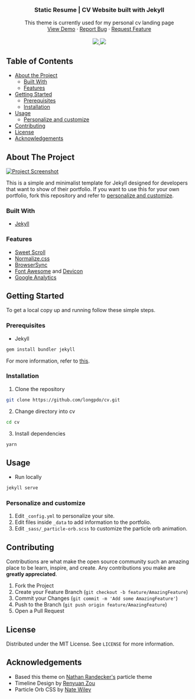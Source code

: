 <!-- MARKDOWN LINKS & IMAGES -->
[product-screenshot]: assets/screenshot.gif

<!-- PROJECT LOGO -->
<br />
<p align="center">
  <!-- <a href="https://github.com/longpdo/cv">
    <img src="images/logo.png" alt="Logo" width="80" height="80">
  </a> -->

  <h3 align="center">Static Resume | CV Website built with Jekyll</h3>

  <p align="center">
    This theme is currently used for my personal cv landing page
    <br />
    <a href="https://longpdo.github.io/cv/">View Demo</a>
    ·
    <a href="https://github.com/longpdo/cv/issues">Report Bug</a>
    ·
    <a href="https://github.com/longpdo/cv/issues">Request Feature</a>
    <br />
    <br />
    <a href="https://github.com/longpdo/cv/issues">
      <img src="https://badgen.net/github/open-issues/longpdo/cv" />
    </a>
    <a href="LICENSE">
      <img src="https://badgen.net/github/license/longpdo/cv" />
    </a>
  </p>
</p>

<!-- TABLE OF CONTENTS -->
## Table of Contents
* [About the Project](#about-the-project)
  * [Built With](#built-with)
  * [Features](#features)
* [Getting Started](#getting-started)
  * [Prerequisites](#prerequisites)
  * [Installation](#installation)
* [Usage](#usage)
  * [Personalize and customize](#personalize-and-customize)
* [Contributing](#contributing)
* [License](#license)
* [Acknowledgements](#acknowledgements)

<!-- ABOUT THE PROJECT -->
## About The Project
[![Project Screenshot][product-screenshot]](https://longpdo.github.io/cv/)

This is a simple and minimalist template for Jekyll designed for developers that want to show of their portfolio. If you want to use this for your own portfolio, fork this repository and refer to [personalize and customize](#personalize-and-customize).

### Built With
* [Jekyll](https://jekyllrb.com/)

### Features
* [Sweet Scroll](https://wadackel.github.io/sweet-scroll/)
* [Normalize.css](https://necolas.github.io/normalize.css/)
* [BrowserSync](https://browsersync.io/)
* [Font Awesome](https://fontawesome.com/) and [Devicon](https://konpa.github.io/devicon/)
* [Google Analytics](https://analytics.google.com/)

<!-- GETTING STARTED -->
## Getting Started
To get a local copy up and running follow these simple steps.

### Prerequisites
* Jekyll
```sh
gem install bundler jekyll
```

For more information, refer to [this](https://jekyllrb.com/docs/installation/).

### Installation
1. Clone the repository
```sh
git clone https://github.com/longpdo/cv.git
```
2. Change directory into cv
```sh
cd cv
```
3. Install dependencies
```sh
yarn
```

<!-- USAGE EXAMPLES -->
## Usage
* Run locally
```sh
jekyll serve
```

### Personalize and customize
1. Edit `_config.yml` to personalize your site.
2. Edit files inside `_data` to add information to the portfolio.
3. Edit `_sass/_particle-orb.scss` to customize the particle orb animation.

<!-- CONTRIBUTING -->
## Contributing
Contributions are what make the open source community such an amazing place to be learn, inspire, and create. Any contributions you make are **greatly appreciated**.

1. Fork the Project
2. Create your Feature Branch (`git checkout -b feature/AmazingFeature`)
3. Commit your Changes (`git commit -m 'Add some AmazingFeature'`)
4. Push to the Branch (`git push origin feature/AmazingFeature`)
5. Open a Pull Request

<!-- LICENSE -->
## License
Distributed under the MIT License. See `LICENSE` for more information.

<!-- ACKNOWLEDGEMENTS -->
## Acknowledgements
* Based this theme on [Nathan Randecker's](https://github.com/nrandecker/particle) particle theme
* Timeline Design by [Renyuan Zou](https://github.com/renyuanz/leonids)
* Particle Orb CSS by [Nate Wiley](https://codepen.io/natewiley/pen/GgONKy)
